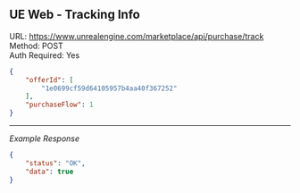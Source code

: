 ## UE Web - Tracking Info

URL: https://www.unrealengine.com/marketplace/api/purchase/track \
Method: POST \
Auth Required: Yes

```json
{
    "offerId": [
        "1e0699cf59d64105957b4aa40f367252"
    ],
    "purchaseFlow": 1
}
```

---

_Example Response_

```json
{
    "status": "OK",
    "data": true
}
```